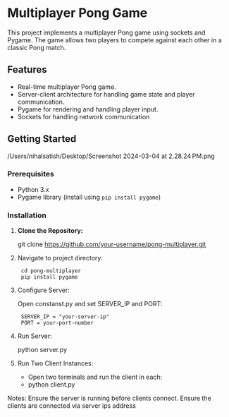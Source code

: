 # Multiplayer Pong Game

This project implements a multiplayer Pong game using sockets and Pygame. The game allows two players to compete against each other in a classic Pong match.

## Features

- Real-time multiplayer Pong game.
- Server-client architecture for handling game state and player communication.
- Pygame for rendering and handling player input.
- Sockets for handling network communication

## Getting Started

/Users/nihalsatish/Desktop/Screenshot 2024-03-04 at 2.28.24 PM.png

### Prerequisites

- Python 3.x
- Pygame library (install using `pip install pygame`)

### Installation



1. **Clone the Repository:**
   
   git clone https://github.com/your-username/pong-multiplayer.git

2. Navigate to project directory:

        cd pong-multiplayer
        pip install pygame

3. Configure Server:

    Open constanst.py and set SERVER_IP and PORT:

        SERVER_IP = "your-server-ip"
        PORT = your-port-number
4. Run Server: 

    python server.py

5. Run Two Client Instances:

    * Open two terminals and run the client in each:
    * python client.py

Notes:
Ensure the server is running before clients connect.
Ensure the clients are connected via server ips address

